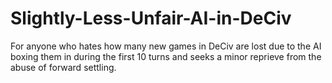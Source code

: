 # Slightly-Less-Unfair-AI-in-DeCiv
For anyone who hates how many new games in DeCiv are lost due to the AI boxing them in during the first 10 turns and seeks a minor reprieve from the abuse of forward settling.
